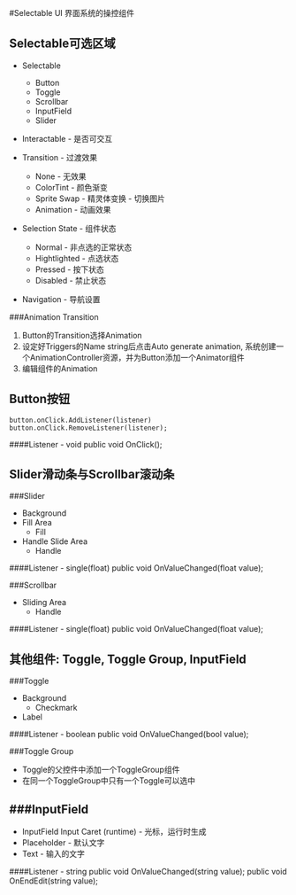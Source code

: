 #Selectable UI 界面系统的操控组件


Selectable可选区域
---
* Selectable
    * Button
    * Toggle
    * Scrollbar
    * InputField
    * Slider

* Interactable - 是否可交互
* Transition - 过渡效果
    * None - 无效果
    * ColorTint - 颜色渐变
    * Sprite Swap - 精灵体变换 - 切换图片
    * Animation - 动画效果
* Selection State - 组件状态
    * Normal - 非点选的正常状态
    * Hightlighted - 点选状态
    * Pressed - 按下状态
    * Disabled - 禁止状态
* Navigation - 导航设置

###Animation Transition
1. Button的Transition选择Animation
2. 设定好Triggers的Name string后点击Auto generate animation, 系统创建一个AnimationController资源，并为Button添加一个Animator组件
3. 编辑组件的Animation


Button按钮
---
    button.onClick.AddListener(listener)
    button.onClick.RemoveListener(listener);

####Listener - void
    public void OnClick();


Slider滑动条与Scrollbar滚动条
---
###Slider
* Background
* Fill Area
    * Fill
* Handle Slide Area
    * Handle

####Listener - single(float)
    public void OnValueChanged(float value);

###Scrollbar
* Sliding Area
    * Handle

####Listener - single(float)
    public void OnValueChanged(float value);


其他组件: Toggle, Toggle Group, InputField
---
###Toggle
* Background
    * Checkmark
* Label

####Listener - boolean
    public void OnValueChanged(bool value);

###Toggle Group
* Toggle的父控件中添加一个ToggleGroup组件
* 在同一个ToggleGroup中只有一个Toggle可以选中

###InputField
---
* InputField Input Caret (runtime) - 光标，运行时生成
* Placeholder - 默认文字
* Text - 输入的文字

####Listener - string
    public void OnValueChanged(string value);
    public void OnEndEdit(string value);
